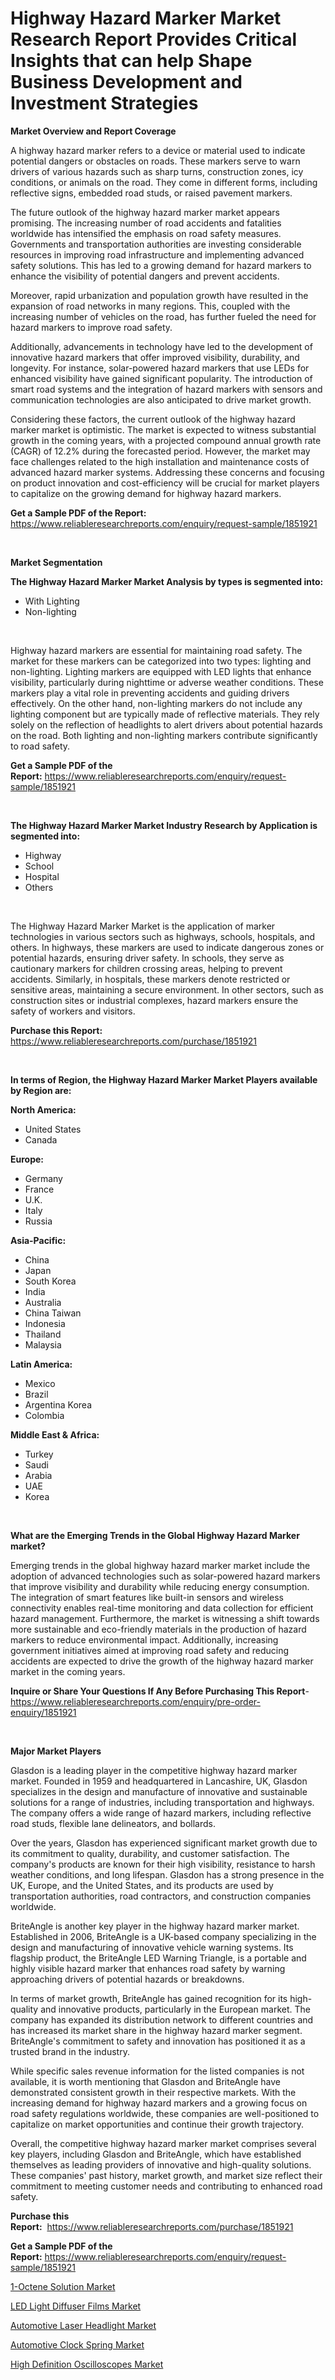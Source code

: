 <p><h1>Highway Hazard Marker Market Research Report Provides Critical Insights that can help Shape Business Development and Investment Strategies</h1></p><p><strong>Market Overview and Report Coverage</strong></p>
<p><p>A highway hazard marker refers to a device or material used to indicate potential dangers or obstacles on roads. These markers serve to warn drivers of various hazards such as sharp turns, construction zones, icy conditions, or animals on the road. They come in different forms, including reflective signs, embedded road studs, or raised pavement markers.</p><p>The future outlook of the highway hazard marker market appears promising. The increasing number of road accidents and fatalities worldwide has intensified the emphasis on road safety measures. Governments and transportation authorities are investing considerable resources in improving road infrastructure and implementing advanced safety solutions. This has led to a growing demand for hazard markers to enhance the visibility of potential dangers and prevent accidents.</p><p>Moreover, rapid urbanization and population growth have resulted in the expansion of road networks in many regions. This, coupled with the increasing number of vehicles on the road, has further fueled the need for hazard markers to improve road safety.</p><p>Additionally, advancements in technology have led to the development of innovative hazard markers that offer improved visibility, durability, and longevity. For instance, solar-powered hazard markers that use LEDs for enhanced visibility have gained significant popularity. The introduction of smart road systems and the integration of hazard markers with sensors and communication technologies are also anticipated to drive market growth.</p><p>Considering these factors, the current outlook of the highway hazard marker market is optimistic. The market is expected to witness substantial growth in the coming years, with a projected compound annual growth rate (CAGR) of 12.2% during the forecasted period. However, the market may face challenges related to the high installation and maintenance costs of advanced hazard marker systems. Addressing these concerns and focusing on product innovation and cost-efficiency will be crucial for market players to capitalize on the growing demand for highway hazard markers.</p></p>
<p><strong>Get a Sample PDF of the Report:</strong> <a href="https://www.reliableresearchreports.com/enquiry/request-sample/1851921">https://www.reliableresearchreports.com/enquiry/request-sample/1851921</a></p>
<p>&nbsp;</p>
<p><strong>Market Segmentation</strong></p>
<p><strong>The Highway Hazard Marker Market Analysis by types is segmented into:</strong></p>
<p><ul><li>With Lighting</li><li>Non-lighting</li></ul></p>
<p>&nbsp;</p>
<p><p>Highway hazard markers are essential for maintaining road safety. The market for these markers can be categorized into two types: lighting and non-lighting. Lighting markers are equipped with LED lights that enhance visibility, particularly during nighttime or adverse weather conditions. These markers play a vital role in preventing accidents and guiding drivers effectively. On the other hand, non-lighting markers do not include any lighting component but are typically made of reflective materials. They rely solely on the reflection of headlights to alert drivers about potential hazards on the road. Both lighting and non-lighting markers contribute significantly to road safety.</p></p>
<p><strong>Get a Sample PDF of the Report:</strong>&nbsp;<a href="https://www.reliableresearchreports.com/enquiry/request-sample/1851921">https://www.reliableresearchreports.com/enquiry/request-sample/1851921</a></p>
<p>&nbsp;</p>
<p><strong>The Highway Hazard Marker Market Industry Research by Application is segmented into:</strong></p>
<p><ul><li>Highway</li><li>School</li><li>Hospital</li><li>Others</li></ul></p>
<p>&nbsp;</p>
<p><p>The Highway Hazard Marker Market is the application of marker technologies in various sectors such as highways, schools, hospitals, and others. In highways, these markers are used to indicate dangerous zones or potential hazards, ensuring driver safety. In schools, they serve as cautionary markers for children crossing areas, helping to prevent accidents. Similarly, in hospitals, these markers denote restricted or sensitive areas, maintaining a secure environment. In other sectors, such as construction sites or industrial complexes, hazard markers ensure the safety of workers and visitors.</p></p>
<p><strong>Purchase this Report:</strong>&nbsp; <a href="https://www.reliableresearchreports.com/purchase/1851921">https://www.reliableresearchreports.com/purchase/1851921</a></p>
<p>&nbsp;</p>
<p><strong>In terms of Region, the Highway Hazard Marker Market Players available by Region are:</strong></p>
<p>
    <p> <strong> North America: </strong>
        <ul>
            <li>United States</li>
            <li>Canada</li>
        </ul>
        </p> 
    <p> <strong> Europe: </strong>
        <ul>
            <li>Germany</li>
            <li>France</li>
            <li>U.K.</li>
            <li>Italy</li>
            <li>Russia</li>
        </ul>
        </p> 
    <p> <strong> Asia-Pacific: </strong>
        <ul>
            <li>China</li>
            <li>Japan</li>
            <li>South Korea</li>
            <li>India</li>
            <li>Australia</li>
            <li>China Taiwan</li>
            <li>Indonesia</li>
            <li>Thailand</li>
            <li>Malaysia</li>
        </ul>
        </p> 
    <p> <strong> Latin America: </strong>
        <ul>
            <li>Mexico</li>
            <li>Brazil</li>
            <li>Argentina Korea</li>
            <li>Colombia</li>
        </ul>
        </p> 
    <p> <strong> Middle East & Africa: </strong>
        <ul>
            <li>Turkey</li>
            <li>Saudi</li>
            <li>Arabia</li>
            <li>UAE</li>
            <li>Korea</li>
        </ul>
    </p>
    </p>
<p>&nbsp;</p>
<p><strong>What are the Emerging Trends in the Global Highway Hazard Marker market?</strong></p>
<p><p>Emerging trends in the global highway hazard marker market include the adoption of advanced technologies such as solar-powered hazard markers that improve visibility and durability while reducing energy consumption. The integration of smart features like built-in sensors and wireless connectivity enables real-time monitoring and data collection for efficient hazard management. Furthermore, the market is witnessing a shift towards more sustainable and eco-friendly materials in the production of hazard markers to reduce environmental impact. Additionally, increasing government initiatives aimed at improving road safety and reducing accidents are expected to drive the growth of the highway hazard marker market in the coming years.</p></p>
<p><strong>Inquire or Share Your Questions If Any Before Purchasing This Report</strong>- <a href="https://www.reliableresearchreports.com/enquiry/pre-order-enquiry/1851921">https://www.reliableresearchreports.com/enquiry/pre-order-enquiry/1851921</a></p>
<p>&nbsp;</p>
<p><strong>Major Market Players</strong></p>
<p><p>Glasdon is a leading player in the competitive highway hazard marker market. Founded in 1959 and headquartered in Lancashire, UK, Glasdon specializes in the design and manufacture of innovative and sustainable solutions for a range of industries, including transportation and highways. The company offers a wide range of hazard markers, including reflective road studs, flexible lane delineators, and bollards.</p><p>Over the years, Glasdon has experienced significant market growth due to its commitment to quality, durability, and customer satisfaction. The company's products are known for their high visibility, resistance to harsh weather conditions, and long lifespan. Glasdon has a strong presence in the UK, Europe, and the United States, and its products are used by transportation authorities, road contractors, and construction companies worldwide.</p><p>BriteAngle is another key player in the highway hazard marker market. Established in 2006, BriteAngle is a UK-based company specializing in the design and manufacturing of innovative vehicle warning systems. Its flagship product, the BriteAngle LED Warning Triangle, is a portable and highly visible hazard marker that enhances road safety by warning approaching drivers of potential hazards or breakdowns.</p><p>In terms of market growth, BriteAngle has gained recognition for its high-quality and innovative products, particularly in the European market. The company has expanded its distribution network to different countries and has increased its market share in the highway hazard marker segment. BriteAngle's commitment to safety and innovation has positioned it as a trusted brand in the industry.</p><p>While specific sales revenue information for the listed companies is not available, it is worth mentioning that Glasdon and BriteAngle have demonstrated consistent growth in their respective markets. With the increasing demand for highway hazard markers and a growing focus on road safety regulations worldwide, these companies are well-positioned to capitalize on market opportunities and continue their growth trajectory.</p><p>Overall, the competitive highway hazard marker market comprises several key players, including Glasdon and BriteAngle, which have established themselves as leading providers of innovative and high-quality solutions. These companies' past history, market growth, and market size reflect their commitment to meeting customer needs and contributing to enhanced road safety.</p></p>
<p><strong>Purchase this Report:</strong>&nbsp;&nbsp;<a href="https://www.reliableresearchreports.com/purchase/1851921">https://www.reliableresearchreports.com/purchase/1851921</a></p>
<p></p>
<p><strong>Get a Sample PDF of the Report:</strong>&nbsp;<a href="https://www.reliableresearchreports.com/enquiry/request-sample/1851921">https://www.reliableresearchreports.com/enquiry/request-sample/1851921</a></p>
<p><p><a href="https://medium.com/@efrenmuller/1-octene-solution-market-insight-market-trends-growth-forecasted-from-2023-to-2030-6b6c1f1e8b1e">1-Octene Solution Market</a></p><p><a href="https://github.com/scarol104/Market-Research-Report-List-1/blob/main/led-light-diffuser-films-market.md">LED Light Diffuser Films Market</a></p><p><a href="https://www.linkedin.com/pulse/automotive-laser-headlight-market-size-share-amp-trends-n24hf/">Automotive Laser Headlight Market</a></p><p><a href="https://www.linkedin.com/pulse/automotive-clock-spring-market-size-growth-forecast-from-7bcpf/">Automotive Clock Spring Market</a></p><p><a href="https://github.com/dzharov81/Market-Research-Report-List-1/blob/main/high-definition-oscilloscopes-market.md">High Definition Oscilloscopes Market</a></p></p>